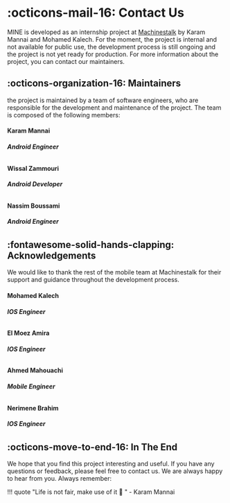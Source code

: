# <span class="emoji"> :octicons-mail-16: </span> Contact Us
MINE is developed as an internship project at [Machinestalk]() by Karam Mannai and Mohamed Kalech. 
For the moment, the project is internal and not available for public use, the development process is still ongoing and the project is not yet ready for production.
For more information about the project, you can contact our maintainers.

## <span class="emoji"> :octicons-organization-16: </span> Maintainers

the project is maintained by a team of software engineers,
who are responsible for the development and maintenance of the project. The team is composed of the following members:

<div class="team-members">
  <div class="card">
    <div class="container">
      <h4><b>Karam Mannai</b></h4>
      <h6><b>Android Engineer</b></h6>
    </div>
  </div>
  <div class="card">
    <div class="container">
      <h4><b>Wissal Zammouri</b></h4>
      <h6><b>Android Developer</b></h6>
    </div>
  </div>
    <div class="card">
        <div class="container">
        <h4><b>Nassim Boussami</b></h4>
        <h6><b>Android Engineer</b></h6>
        </div>
    </div>
</div>

## <span class="emoji"> :fontawesome-solid-hands-clapping: </span> Acknowledgements

We would like to thank the rest of the mobile team at Machinestalk for their support and guidance throughout the development process.

<div class="team-members">
  <div class="card">
    <div class="container">
      <h4><b>Mohamed Kalech</b></h4>
      <h6><b>IOS Engineer</b></h6>
    </div>
  </div>
  <div class="card">
    <div class="container">
      <h4><b>El Moez Amira</b></h4>
      <h6><b>IOS Engineer</b></h6>
    </div>
  </div>
    <div class="card">
        <div class="container">
        <h4><b>Ahmed Mahouachi</b></h4>
        <h6><b>Mobile Engineer</b></h6>
        </div>
    </div>
    <div class="card">
        <div class="container">
        <h4><b>Nerimene Brahim</b></h4>
        <h6><b>IOS Engineer</b></h6>
        </div>
    </div>
</div>

## <span class="emoji"> :octicons-move-to-end-16: </span> In The End

We hope that you find this project interesting and useful. If you have any questions or feedback, please feel free to contact us. We are always happy to hear from you.
Always remember: 

!!! quote
    "Life is not fair, make use of it :eyes: " - Karam Mannai





